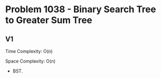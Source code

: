 # Problem 1038 - Binary Search Tree to Greater Sum Tree

## V1

Time Complexity: O(n)

Space Complexity: O(n)

- BST.
